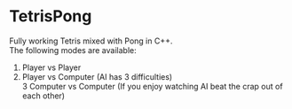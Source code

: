 # TetrisPong
Fully working Tetris mixed with Pong in C++. <br>
The following modes are available: <br>
1. Player vs Player <br>
2. Player vs Computer (AI has 3 difficulties) <br>
3 Computer vs Computer (If you enjoy watching AI beat the crap out of each other)<br>
